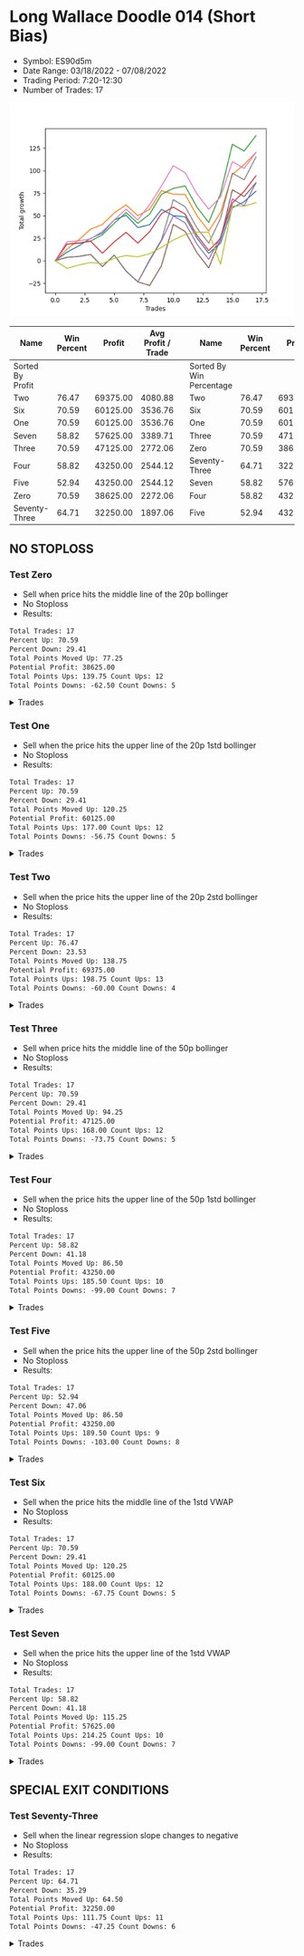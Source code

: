 # Long Wallace Doodle 014 (Short Bias)
- Symbol: ES90d5m
- Date Range: 03/18/2022 - 07/08/2022
- Trading Period: 7:20-12:30
- Number of Trades: 17

![Plot](LongWallaceDoodle014ES90d5m(ShortBias).png)

| Name | Win Percent | Profit | Avg Profit / Trade |     | Name | Win Percent | Profit | Avg Profit / Trade |
| ---- | ----------- | ------ | ------------------ | --- | ---- | ----------- | ------ | ------------------ |
| Sorted By <br> Profit | | | | | Sorted By <br> Win Percentage ||||
| Two | 76.47 | 69375.00 | 4080.88 |     | Two | 76.47 | 69375.00 | 4080.88 |
| Six | 70.59 | 60125.00 | 3536.76 |     | Six | 70.59 | 60125.00 | 3536.76 |
| One | 70.59 | 60125.00 | 3536.76 |     | One | 70.59 | 60125.00 | 3536.76 |
| Seven | 58.82 | 57625.00 | 3389.71 |     | Three | 70.59 | 47125.00 | 2772.06 |
| Three | 70.59 | 47125.00 | 2772.06 |     | Zero | 70.59 | 38625.00 | 2272.06 |
| Four | 58.82 | 43250.00 | 2544.12 |     | Seventy-Three | 64.71 | 32250.00 | 1897.06 |
| Five | 52.94 | 43250.00 | 2544.12 |     | Seven | 58.82 | 57625.00 | 3389.71 |
| Zero | 70.59 | 38625.00 | 2272.06 |     | Four | 58.82 | 43250.00 | 2544.12 |
| Seventy-Three | 64.71 | 32250.00 | 1897.06 |     | Five | 52.94 | 43250.00 | 2544.12 |

## NO STOPLOSS

### Test Zero
* Sell when price hits the middle line of the 20p bollinger
* No Stoploss
* Results:
```
Total Trades: 17
Percent Up: 70.59
Percent Down: 29.41
Total Points Moved Up: 77.25
Potential Profit: 38625.00
Total Points Ups: 139.75 Count Ups: 12
Total Points Downs: -62.50 Count Downs: 5
```

<details><summary>Trades</summary>

<code>In: 2022-03-21 10:05:00		Out: 2022-03-21 11:00:15		Total Position Time: 55:15		Total Move Up: 9.50		Total to Date: 9.50</code> <br />
<code>In: 2022-03-23 10:30:00		Out: 2022-03-23 11:28:15		Total Position Time: 58:15		Total Move Up: 7.00		Total to Date: 16.50</code> <br />
<code>In: 2022-03-23 10:45:00		Out: 2022-03-23 11:28:15		Total Position Time: 43:15		Total Move Up: 8.25		Total to Date: 24.75</code> <br />
<code>In: 2022-03-30 08:15:00		Out: 2022-03-30 09:00:30		Total Position Time: 45:30		Total Move Up: 6.00		Total to Date: 30.75</code> <br />
<code>In: 2022-03-30 12:25:00		Out: 2022-03-30 12:47:25		Total Position Time: 22:25		Total Move Up: 14.50		Total to Date: 45.25</code> <br />
<code>In: 2022-03-31 11:20:00		Out: 2022-03-31 11:59:20		Total Position Time: 39:20		Total Move Up: 5.25		Total to Date: 50.50</code> <br />
<code>In: 2022-04-12 11:00:00		Out: 2022-04-12 12:47:25		Total Position Time: 107:25		Total Move Up: -13.75		Total to Date: 36.75</code> <br />
<code>In: 2022-04-18 08:50:00		Out: 2022-04-18 09:55:05		Total Position Time: 65:05		Total Move Up: 3.25		Total to Date: 40.00</code> <br />
<code>In: 2022-04-20 11:55:00		Out: 2022-04-20 12:25:05		Total Position Time: 30:05		Total Move Up: 17.00		Total to Date: 57.00</code> <br />
<code>In: 2022-05-02 10:05:00		Out: 2022-05-02 11:53:40		Total Position Time: 108:40		Total Move Up: -7.00		Total to Date: 50.00</code> <br />
<code>In: 2022-06-08 09:45:00		Out: 2022-06-08 11:45:20		Total Position Time: 120:20		Total Move Up: -1.25		Total to Date: 48.75</code> <br />
<code>In: 2022-06-09 12:15:00		Out: 2022-06-09 12:50:00		Total Position Time: 35:00		Total Move Up: -23.50		Total to Date: 25.25</code> <br />
<code>In: 2022-06-13 12:15:00		Out: 2022-06-13 12:50:00		Total Position Time: 35:00		Total Move Up: -17.00		Total to Date: 8.25</code> <br />
<code>In: 2022-06-15 11:15:00		Out: 2022-06-15 11:20:30		Total Position Time: 05:30		Total Move Up: 11.25		Total to Date: 19.50</code> <br />
<code>In: 2022-06-15 11:35:00		Out: 2022-06-15 11:40:10		Total Position Time: 05:10		Total Move Up: 39.25		Total to Date: 58.75</code> <br />
<code>In: 2022-06-16 11:10:00		Out: 2022-06-16 12:09:35		Total Position Time: 59:35		Total Move Up: 6.75		Total to Date: 65.50</code> <br />
<code>In: 2022-06-29 09:30:00		Out: 2022-06-29 10:01:50		Total Position Time: 31:50		Total Move Up: 11.75		Total to Date: 77.25</code> <br />


</details>

### Test One
* Sell when the price hits the upper line of the 20p 1std bollinger
* No Stoploss
* Results:
```
Total Trades: 17
Percent Up: 70.59
Percent Down: 29.41
Total Points Moved Up: 120.25
Potential Profit: 60125.00
Total Points Ups: 177.00 Count Ups: 12
Total Points Downs: -56.75 Count Downs: 5
```

<details><summary>Trades</summary>

<code>In: 2022-03-21 10:05:00		Out: 2022-03-21 11:21:40		Total Position Time: 76:40		Total Move Up: 12.75		Total to Date: 12.75</code> <br />
<code>In: 2022-03-23 10:30:00		Out: 2022-03-23 11:48:45		Total Position Time: 78:45		Total Move Up: 10.50		Total to Date: 23.25</code> <br />
<code>In: 2022-03-23 10:45:00		Out: 2022-03-23 11:48:45		Total Position Time: 63:45		Total Move Up: 11.75		Total to Date: 35.00</code> <br />
<code>In: 2022-03-30 08:15:00		Out: 2022-03-30 09:37:30		Total Position Time: 82:30		Total Move Up: 5.25		Total to Date: 40.25</code> <br />
<code>In: 2022-03-30 12:25:00		Out: 2022-03-30 12:50:00		Total Position Time: 25:00		Total Move Up: 12.75		Total to Date: 53.00</code> <br />
<code>In: 2022-03-31 11:20:00		Out: 2022-03-31 12:00:20		Total Position Time: 40:20		Total Move Up: 9.00		Total to Date: 62.00</code> <br />
<code>In: 2022-04-12 11:00:00		Out: 2022-04-12 12:50:00		Total Position Time: 110:00		Total Move Up: -12.00		Total to Date: 50.00</code> <br />
<code>In: 2022-04-18 08:50:00		Out: 2022-04-18 10:08:10		Total Position Time: 78:10		Total Move Up: 7.00		Total to Date: 57.00</code> <br />
<code>In: 2022-04-20 11:55:00		Out: 2022-04-20 12:45:15		Total Position Time: 50:15		Total Move Up: 20.75		Total to Date: 77.75</code> <br />
<code>In: 2022-05-02 10:05:00		Out: 2022-05-02 12:05:15		Total Position Time: 120:15		Total Move Up: -4.00		Total to Date: 73.75</code> <br />
<code>In: 2022-06-08 09:45:00		Out: 2022-06-08 12:21:10		Total Position Time: 156:10		Total Move Up: -0.25		Total to Date: 73.50</code> <br />
<code>In: 2022-06-09 12:15:00		Out: 2022-06-09 12:50:00		Total Position Time: 35:00		Total Move Up: -23.50		Total to Date: 50.00</code> <br />
<code>In: 2022-06-13 12:15:00		Out: 2022-06-13 12:50:00		Total Position Time: 35:00		Total Move Up: -17.00		Total to Date: 33.00</code> <br />
<code>In: 2022-06-15 11:15:00		Out: 2022-06-15 11:38:55		Total Position Time: 23:55		Total Move Up: 20.50		Total to Date: 53.50</code> <br />
<code>In: 2022-06-15 11:35:00		Out: 2022-06-15 11:40:30		Total Position Time: 05:30		Total Move Up: 42.25		Total to Date: 95.75</code> <br />
<code>In: 2022-06-16 11:10:00		Out: 2022-06-16 12:20:15		Total Position Time: 70:15		Total Move Up: 11.00		Total to Date: 106.75</code> <br />
<code>In: 2022-06-29 09:30:00		Out: 2022-06-29 10:39:35		Total Position Time: 69:35		Total Move Up: 13.50		Total to Date: 120.25</code> <br />


</details>

### Test Two
* Sell when the price hits the upper line of the 20p 2std bollinger
* No Stoploss
* Results:
```
Total Trades: 17
Percent Up: 76.47
Percent Down: 23.53
Total Points Moved Up: 138.75
Potential Profit: 69375.00
Total Points Ups: 198.75 Count Ups: 13
Total Points Downs: -60.00 Count Downs: 4
```

<details><summary>Trades</summary>

<code>In: 2022-03-21 10:05:00		Out: 2022-03-21 11:29:05		Total Position Time: 84:05		Total Move Up: 18.50		Total to Date: 18.50</code> <br />
<code>In: 2022-03-23 10:30:00		Out: 2022-03-23 12:50:00		Total Position Time: 140:00		Total Move Up: 1.00		Total to Date: 19.50</code> <br />
<code>In: 2022-03-23 10:45:00		Out: 2022-03-23 12:50:00		Total Position Time: 125:00		Total Move Up: 2.25		Total to Date: 21.75</code> <br />
<code>In: 2022-03-30 08:15:00		Out: 2022-03-30 09:40:10		Total Position Time: 85:10		Total Move Up: 7.00		Total to Date: 28.75</code> <br />
<code>In: 2022-03-30 12:25:00		Out: 2022-03-30 12:50:00		Total Position Time: 25:00		Total Move Up: 12.75		Total to Date: 41.50</code> <br />
<code>In: 2022-03-31 11:20:00		Out: 2022-03-31 12:02:30		Total Position Time: 42:30		Total Move Up: 12.00		Total to Date: 53.50</code> <br />
<code>In: 2022-04-12 11:00:00		Out: 2022-04-12 12:50:00		Total Position Time: 110:00		Total Move Up: -12.00		Total to Date: 41.50</code> <br />
<code>In: 2022-04-18 08:50:00		Out: 2022-04-18 10:10:25		Total Position Time: 80:25		Total Move Up: 10.25		Total to Date: 51.75</code> <br />
<code>In: 2022-04-20 11:55:00		Out: 2022-04-20 12:50:00		Total Position Time: 55:00		Total Move Up: 22.00		Total to Date: 73.75</code> <br />
<code>In: 2022-05-02 10:05:00		Out: 2022-05-02 12:09:40		Total Position Time: 124:40		Total Move Up: 6.50		Total to Date: 80.25</code> <br />
<code>In: 2022-06-08 09:45:00		Out: 2022-06-08 12:22:55		Total Position Time: 157:55		Total Move Up: 2.75		Total to Date: 83.00</code> <br />
<code>In: 2022-06-09 12:15:00		Out: 2022-06-09 12:50:00		Total Position Time: 35:00		Total Move Up: -23.50		Total to Date: 59.50</code> <br />
<code>In: 2022-06-13 12:15:00		Out: 2022-06-13 12:50:00		Total Position Time: 35:00		Total Move Up: -17.00		Total to Date: 42.50</code> <br />
<code>In: 2022-06-15 11:15:00		Out: 2022-06-15 11:41:00		Total Position Time: 26:00		Total Move Up: 32.00		Total to Date: 74.50</code> <br />
<code>In: 2022-06-15 11:35:00		Out: 2022-06-15 11:41:00		Total Position Time: 06:00		Total Move Up: 54.75		Total to Date: 129.25</code> <br />
<code>In: 2022-06-16 11:10:00		Out: 2022-06-16 12:50:00		Total Position Time: 100:00		Total Move Up: -7.50		Total to Date: 121.75</code> <br />
<code>In: 2022-06-29 09:30:00		Out: 2022-06-29 10:43:40		Total Position Time: 73:40		Total Move Up: 17.00		Total to Date: 138.75</code> <br />


</details>

### Test Three
* Sell when price hits the middle line of the 50p bollinger
* No Stoploss
* Results:
```
Total Trades: 17
Percent Up: 70.59
Percent Down: 29.41
Total Points Moved Up: 94.25
Potential Profit: 47125.00
Total Points Ups: 168.00 Count Ups: 12
Total Points Downs: -73.75 Count Downs: 5
```

<details><summary>Trades</summary>

<code>In: 2022-03-21 10:05:00		Out: 2022-03-21 11:30:15		Total Position Time: 85:15		Total Move Up: 18.50		Total to Date: 18.50</code> <br />
<code>In: 2022-03-23 10:30:00		Out: 2022-03-23 12:50:00		Total Position Time: 140:00		Total Move Up: 1.00		Total to Date: 19.50</code> <br />
<code>In: 2022-03-23 10:45:00		Out: 2022-03-23 12:50:00		Total Position Time: 125:00		Total Move Up: 2.25		Total to Date: 21.75</code> <br />
<code>In: 2022-03-30 08:15:00		Out: 2022-03-30 12:50:00		Total Position Time: 275:00		Total Move Up: -13.50		Total to Date: 8.25</code> <br />
<code>In: 2022-03-30 12:25:00		Out: 2022-03-30 12:50:00		Total Position Time: 25:00		Total Move Up: 12.75		Total to Date: 21.00</code> <br />
<code>In: 2022-03-31 11:20:00		Out: 2022-03-31 12:01:05		Total Position Time: 41:05		Total Move Up: 10.50		Total to Date: 31.50</code> <br />
<code>In: 2022-04-12 11:00:00		Out: 2022-04-12 12:50:00		Total Position Time: 110:00		Total Move Up: -12.00		Total to Date: 19.50</code> <br />
<code>In: 2022-04-18 08:50:00		Out: 2022-04-18 10:31:35		Total Position Time: 101:35		Total Move Up: 12.75		Total to Date: 32.25</code> <br />
<code>In: 2022-04-20 11:55:00		Out: 2022-04-20 12:25:50		Total Position Time: 30:50		Total Move Up: 20.00		Total to Date: 52.25</code> <br />
<code>In: 2022-05-02 10:05:00		Out: 2022-05-02 12:10:10		Total Position Time: 125:10		Total Move Up: 7.25		Total to Date: 59.50</code> <br />
<code>In: 2022-06-08 09:45:00		Out: 2022-06-08 12:50:00		Total Position Time: 185:00		Total Move Up: -7.75		Total to Date: 51.75</code> <br />
<code>In: 2022-06-09 12:15:00		Out: 2022-06-09 12:50:00		Total Position Time: 35:00		Total Move Up: -23.50		Total to Date: 28.25</code> <br />
<code>In: 2022-06-13 12:15:00		Out: 2022-06-13 12:50:00		Total Position Time: 35:00		Total Move Up: -17.00		Total to Date: 11.25</code> <br />
<code>In: 2022-06-15 11:15:00		Out: 2022-06-15 11:38:45		Total Position Time: 23:45		Total Move Up: 13.50		Total to Date: 24.75</code> <br />
<code>In: 2022-06-15 11:35:00		Out: 2022-06-15 11:40:10		Total Position Time: 05:10		Total Move Up: 39.25		Total to Date: 64.00</code> <br />
<code>In: 2022-06-16 11:10:00		Out: 2022-06-16 12:10:20		Total Position Time: 60:20		Total Move Up: 13.00		Total to Date: 77.00</code> <br />
<code>In: 2022-06-29 09:30:00		Out: 2022-06-29 10:10:45		Total Position Time: 40:45		Total Move Up: 17.25		Total to Date: 94.25</code> <br />


</details>

### Test Four
* Sell when the price hits the upper line of the 50p 1std bollinger
* No Stoploss
* Results:
```
Total Trades: 17
Percent Up: 58.82
Percent Down: 41.18
Total Points Moved Up: 86.50
Potential Profit: 43250.00
Total Points Ups: 185.50 Count Ups: 10
Total Points Downs: -99.00 Count Downs: 7
```

<details><summary>Trades</summary>

<code>In: 2022-03-21 10:05:00		Out: 2022-03-21 12:50:00		Total Position Time: 165:00		Total Move Up: 3.75		Total to Date: 3.75</code> <br />
<code>In: 2022-03-23 10:30:00		Out: 2022-03-23 12:50:00		Total Position Time: 140:00		Total Move Up: 1.00		Total to Date: 4.75</code> <br />
<code>In: 2022-03-23 10:45:00		Out: 2022-03-23 12:50:00		Total Position Time: 125:00		Total Move Up: 2.25		Total to Date: 7.00</code> <br />
<code>In: 2022-03-30 08:15:00		Out: 2022-03-30 12:50:00		Total Position Time: 275:00		Total Move Up: -13.50		Total to Date: -6.50</code> <br />
<code>In: 2022-03-30 12:25:00		Out: 2022-03-30 12:50:00		Total Position Time: 25:00		Total Move Up: 12.75		Total to Date: 6.25</code> <br />
<code>In: 2022-03-31 11:20:00		Out: 2022-03-31 12:50:00		Total Position Time: 90:00		Total Move Up: -17.75		Total to Date: -11.50</code> <br />
<code>In: 2022-04-12 11:00:00		Out: 2022-04-12 12:50:00		Total Position Time: 110:00		Total Move Up: -12.00		Total to Date: -23.50</code> <br />
<code>In: 2022-04-18 08:50:00		Out: 2022-04-18 10:35:40		Total Position Time: 105:40		Total Move Up: 23.75		Total to Date: 0.25</code> <br />
<code>In: 2022-04-20 11:55:00		Out: 2022-04-20 12:50:00		Total Position Time: 55:00		Total Move Up: 22.00		Total to Date: 22.25</code> <br />
<code>In: 2022-05-02 10:05:00		Out: 2022-05-02 12:20:25		Total Position Time: 135:25		Total Move Up: 27.50		Total to Date: 49.75</code> <br />
<code>In: 2022-06-08 09:45:00		Out: 2022-06-08 12:50:00		Total Position Time: 185:00		Total Move Up: -7.75		Total to Date: 42.00</code> <br />
<code>In: 2022-06-09 12:15:00		Out: 2022-06-09 12:50:00		Total Position Time: 35:00		Total Move Up: -23.50		Total to Date: 18.50</code> <br />
<code>In: 2022-06-13 12:15:00		Out: 2022-06-13 12:50:00		Total Position Time: 35:00		Total Move Up: -17.00		Total to Date: 1.50</code> <br />
<code>In: 2022-06-15 11:15:00		Out: 2022-06-15 11:39:00		Total Position Time: 24:00		Total Move Up: 24.75		Total to Date: 26.25</code> <br />
<code>In: 2022-06-15 11:35:00		Out: 2022-06-15 11:40:30		Total Position Time: 05:30		Total Move Up: 42.25		Total to Date: 68.50</code> <br />
<code>In: 2022-06-16 11:10:00		Out: 2022-06-16 12:50:00		Total Position Time: 100:00		Total Move Up: -7.50		Total to Date: 61.00</code> <br />
<code>In: 2022-06-29 09:30:00		Out: 2022-06-29 11:01:35		Total Position Time: 91:35		Total Move Up: 25.50		Total to Date: 86.50</code> <br />


</details>

### Test Five
* Sell when the price hits the upper line of the 50p 2std bollinger
* No Stoploss
* Results:
```
Total Trades: 17
Percent Up: 52.94
Percent Down: 47.06
Total Points Moved Up: 86.50
Potential Profit: 43250.00
Total Points Ups: 189.50 Count Ups: 9
Total Points Downs: -103.00 Count Downs: 8
```

<details><summary>Trades</summary>

<code>In: 2022-03-21 10:05:00		Out: 2022-03-21 12:50:00		Total Position Time: 165:00		Total Move Up: 3.75		Total to Date: 3.75</code> <br />
<code>In: 2022-03-23 10:30:00		Out: 2022-03-23 12:50:00		Total Position Time: 140:00		Total Move Up: 1.00		Total to Date: 4.75</code> <br />
<code>In: 2022-03-23 10:45:00		Out: 2022-03-23 12:50:00		Total Position Time: 125:00		Total Move Up: 2.25		Total to Date: 7.00</code> <br />
<code>In: 2022-03-30 08:15:00		Out: 2022-03-30 12:50:00		Total Position Time: 275:00		Total Move Up: -13.50		Total to Date: -6.50</code> <br />
<code>In: 2022-03-30 12:25:00		Out: 2022-03-30 12:50:00		Total Position Time: 25:00		Total Move Up: 12.75		Total to Date: 6.25</code> <br />
<code>In: 2022-03-31 11:20:00		Out: 2022-03-31 12:50:00		Total Position Time: 90:00		Total Move Up: -17.75		Total to Date: -11.50</code> <br />
<code>In: 2022-04-12 11:00:00		Out: 2022-04-12 12:50:00		Total Position Time: 110:00		Total Move Up: -12.00		Total to Date: -23.50</code> <br />
<code>In: 2022-04-18 08:50:00		Out: 2022-04-18 12:50:00		Total Position Time: 240:00		Total Move Up: -4.00		Total to Date: -27.50</code> <br />
<code>In: 2022-04-20 11:55:00		Out: 2022-04-20 12:50:00		Total Position Time: 55:00		Total Move Up: 22.00		Total to Date: -5.50</code> <br />
<code>In: 2022-05-02 10:05:00		Out: 2022-05-02 12:30:30		Total Position Time: 145:30		Total Move Up: 45.75		Total to Date: 40.25</code> <br />
<code>In: 2022-06-08 09:45:00		Out: 2022-06-08 12:50:00		Total Position Time: 185:00		Total Move Up: -7.75		Total to Date: 32.50</code> <br />
<code>In: 2022-06-09 12:15:00		Out: 2022-06-09 12:50:00		Total Position Time: 35:00		Total Move Up: -23.50		Total to Date: 9.00</code> <br />
<code>In: 2022-06-13 12:15:00		Out: 2022-06-13 12:50:00		Total Position Time: 35:00		Total Move Up: -17.00		Total to Date: -8.00</code> <br />
<code>In: 2022-06-15 11:15:00		Out: 2022-06-15 11:41:00		Total Position Time: 26:00		Total Move Up: 32.00		Total to Date: 24.00</code> <br />
<code>In: 2022-06-15 11:35:00		Out: 2022-06-15 11:41:00		Total Position Time: 06:00		Total Move Up: 54.75		Total to Date: 78.75</code> <br />
<code>In: 2022-06-16 11:10:00		Out: 2022-06-16 12:50:00		Total Position Time: 100:00		Total Move Up: -7.50		Total to Date: 71.25</code> <br />
<code>In: 2022-06-29 09:30:00		Out: 2022-06-29 12:50:00		Total Position Time: 200:00		Total Move Up: 15.25		Total to Date: 86.50</code> <br />


</details>

### Test Six
* Sell when the price hits the middle line of the 1std VWAP
* No Stoploss
* Results:
```
Total Trades: 17
Percent Up: 70.59
Percent Down: 29.41
Total Points Moved Up: 120.25
Potential Profit: 60125.00
Total Points Ups: 188.00 Count Ups: 12
Total Points Downs: -67.75 Count Downs: 5
```

<details><summary>Trades</summary>

<code>In: 2022-03-21 10:05:00		Out: 2022-03-21 11:46:15		Total Position Time: 101:15		Total Move Up: 21.00		Total to Date: 21.00</code> <br />
<code>In: 2022-03-23 10:30:00		Out: 2022-03-23 12:50:00		Total Position Time: 140:00		Total Move Up: 1.00		Total to Date: 22.00</code> <br />
<code>In: 2022-03-23 10:45:00		Out: 2022-03-23 12:50:00		Total Position Time: 125:00		Total Move Up: 2.25		Total to Date: 24.25</code> <br />
<code>In: 2022-03-30 08:15:00		Out: 2022-03-30 09:44:10		Total Position Time: 89:10		Total Move Up: 8.25		Total to Date: 32.50</code> <br />
<code>In: 2022-03-30 12:25:00		Out: 2022-03-30 12:50:00		Total Position Time: 25:00		Total Move Up: 12.75		Total to Date: 45.25</code> <br />
<code>In: 2022-03-31 11:20:00		Out: 2022-03-31 12:02:30		Total Position Time: 42:30		Total Move Up: 12.00		Total to Date: 57.25</code> <br />
<code>In: 2022-04-12 11:00:00		Out: 2022-04-12 12:50:00		Total Position Time: 110:00		Total Move Up: -12.00		Total to Date: 45.25</code> <br />
<code>In: 2022-04-18 08:50:00		Out: 2022-04-18 10:32:10		Total Position Time: 102:10		Total Move Up: 17.00		Total to Date: 62.25</code> <br />
<code>In: 2022-04-20 11:55:00		Out: 2022-04-20 12:26:10		Total Position Time: 31:10		Total Move Up: 20.75		Total to Date: 83.00</code> <br />
<code>In: 2022-05-02 10:05:00		Out: 2022-05-02 12:16:15		Total Position Time: 131:15		Total Move Up: 22.50		Total to Date: 105.50</code> <br />
<code>In: 2022-06-08 09:45:00		Out: 2022-06-08 12:50:00		Total Position Time: 185:00		Total Move Up: -7.75		Total to Date: 97.75</code> <br />
<code>In: 2022-06-09 12:15:00		Out: 2022-06-09 12:50:00		Total Position Time: 35:00		Total Move Up: -23.50		Total to Date: 74.25</code> <br />
<code>In: 2022-06-13 12:15:00		Out: 2022-06-13 12:50:00		Total Position Time: 35:00		Total Move Up: -17.00		Total to Date: 57.25</code> <br />
<code>In: 2022-06-15 11:15:00		Out: 2022-06-15 11:38:45		Total Position Time: 23:45		Total Move Up: 13.50		Total to Date: 70.75</code> <br />
<code>In: 2022-06-15 11:35:00		Out: 2022-06-15 11:40:10		Total Position Time: 05:10		Total Move Up: 39.25		Total to Date: 110.00</code> <br />
<code>In: 2022-06-16 11:10:00		Out: 2022-06-16 12:50:00		Total Position Time: 100:00		Total Move Up: -7.50		Total to Date: 102.50</code> <br />
<code>In: 2022-06-29 09:30:00		Out: 2022-06-29 10:10:55		Total Position Time: 40:55		Total Move Up: 17.75		Total to Date: 120.25</code> <br />


</details>

### Test Seven
* Sell when the price hits the upper line of the 1std VWAP
* No Stoploss
* Results:
```
Total Trades: 17
Percent Up: 58.82
Percent Down: 41.18
Total Points Moved Up: 115.25
Potential Profit: 57625.00
Total Points Ups: 214.25 Count Ups: 10
Total Points Downs: -99.00 Count Downs: 7
```

<details><summary>Trades</summary>

<code>In: 2022-03-21 10:05:00		Out: 2022-03-21 12:50:00		Total Position Time: 165:00		Total Move Up: 3.75		Total to Date: 3.75</code> <br />
<code>In: 2022-03-23 10:30:00		Out: 2022-03-23 12:50:00		Total Position Time: 140:00		Total Move Up: 1.00		Total to Date: 4.75</code> <br />
<code>In: 2022-03-23 10:45:00		Out: 2022-03-23 12:50:00		Total Position Time: 125:00		Total Move Up: 2.25		Total to Date: 7.00</code> <br />
<code>In: 2022-03-30 08:15:00		Out: 2022-03-30 12:50:00		Total Position Time: 275:00		Total Move Up: -13.50		Total to Date: -6.50</code> <br />
<code>In: 2022-03-30 12:25:00		Out: 2022-03-30 12:50:00		Total Position Time: 25:00		Total Move Up: 12.75		Total to Date: 6.25</code> <br />
<code>In: 2022-03-31 11:20:00		Out: 2022-03-31 12:50:00		Total Position Time: 90:00		Total Move Up: -17.75		Total to Date: -11.50</code> <br />
<code>In: 2022-04-12 11:00:00		Out: 2022-04-12 12:50:00		Total Position Time: 110:00		Total Move Up: -12.00		Total to Date: -23.50</code> <br />
<code>In: 2022-04-18 08:50:00		Out: 2022-04-18 10:35:45		Total Position Time: 105:45		Total Move Up: 24.75		Total to Date: 1.25</code> <br />
<code>In: 2022-04-20 11:55:00		Out: 2022-04-20 12:50:00		Total Position Time: 55:00		Total Move Up: 22.00		Total to Date: 23.25</code> <br />
<code>In: 2022-05-02 10:05:00		Out: 2022-05-02 12:30:25		Total Position Time: 145:25		Total Move Up: 44.50		Total to Date: 67.75</code> <br />
<code>In: 2022-06-08 09:45:00		Out: 2022-06-08 12:50:00		Total Position Time: 185:00		Total Move Up: -7.75		Total to Date: 60.00</code> <br />
<code>In: 2022-06-09 12:15:00		Out: 2022-06-09 12:50:00		Total Position Time: 35:00		Total Move Up: -23.50		Total to Date: 36.50</code> <br />
<code>In: 2022-06-13 12:15:00		Out: 2022-06-13 12:50:00		Total Position Time: 35:00		Total Move Up: -17.00		Total to Date: 19.50</code> <br />
<code>In: 2022-06-15 11:15:00		Out: 2022-06-15 11:40:55		Total Position Time: 25:55		Total Move Up: 27.50		Total to Date: 47.00</code> <br />
<code>In: 2022-06-15 11:35:00		Out: 2022-06-15 11:40:55		Total Position Time: 05:55		Total Move Up: 50.25		Total to Date: 97.25</code> <br />
<code>In: 2022-06-16 11:10:00		Out: 2022-06-16 12:50:00		Total Position Time: 100:00		Total Move Up: -7.50		Total to Date: 89.75</code> <br />
<code>In: 2022-06-29 09:30:00		Out: 2022-06-29 11:01:35		Total Position Time: 91:35		Total Move Up: 25.50		Total to Date: 115.25</code> <br />


</details>

## SPECIAL EXIT CONDITIONS 

### Test Seventy-Three
* Sell when the linear regression slope changes to negative
* No Stoploss
* Results:
```
Total Trades: 17
Percent Up: 64.71
Percent Down: 35.29
Total Points Moved Up: 64.50
Potential Profit: 32250.00
Total Points Ups: 111.75 Count Ups: 11
Total Points Downs: -47.25 Count Downs: 6
```

<details><summary>Trades</summary>

<code>In: 2022-03-21 10:05:00		Out: 2022-03-21 10:20:05		Total Position Time: 15:05		Total Move Up: -8.50		Total to Date: -8.50</code> <br />
<code>In: 2022-03-23 10:30:00		Out: 2022-03-23 10:39:05		Total Position Time: 09:05		Total Move Up: 3.75		Total to Date: -4.75</code> <br />
<code>In: 2022-03-23 10:45:00		Out: 2022-03-23 10:51:05		Total Position Time: 06:05		Total Move Up: 2.75		Total to Date: -2.00</code> <br />
<code>In: 2022-03-30 08:15:00		Out: 2022-03-30 08:29:05		Total Position Time: 14:05		Total Move Up: -1.25		Total to Date: -3.25</code> <br />
<code>In: 2022-03-30 12:25:00		Out: 2022-03-30 12:30:00		Total Position Time: 05:00		Total Move Up: 6.00		Total to Date: 2.75</code> <br />
<code>In: 2022-03-31 11:20:00		Out: 2022-03-31 11:33:05		Total Position Time: 13:05		Total Move Up: 3.00		Total to Date: 5.75</code> <br />
<code>In: 2022-04-12 11:00:00		Out: 2022-04-12 11:14:05		Total Position Time: 14:05		Total Move Up: -1.50		Total to Date: 4.25</code> <br />
<code>In: 2022-04-18 08:50:00		Out: 2022-04-18 08:54:05		Total Position Time: 04:05		Total Move Up: 3.50		Total to Date: 7.75</code> <br />
<code>In: 2022-04-20 11:55:00		Out: 2022-04-20 12:06:00		Total Position Time: 11:00		Total Move Up: 7.00		Total to Date: 14.75</code> <br />
<code>In: 2022-05-02 10:05:00		Out: 2022-05-02 10:19:05		Total Position Time: 14:05		Total Move Up: 8.25		Total to Date: 23.00</code> <br />
<code>In: 2022-06-08 09:45:00		Out: 2022-06-08 09:56:05		Total Position Time: 11:05		Total Move Up: 6.00		Total to Date: 29.00</code> <br />
<code>In: 2022-06-09 12:15:00		Out: 2022-06-09 12:22:00		Total Position Time: 07:00		Total Move Up: 2.75		Total to Date: 31.75</code> <br />
<code>In: 2022-06-13 12:15:00		Out: 2022-06-13 12:22:00		Total Position Time: 07:00		Total Move Up: -0.25		Total to Date: 31.50</code> <br />
<code>In: 2022-06-15 11:15:00		Out: 2022-06-15 11:33:05		Total Position Time: 18:05		Total Move Up: -35.50		Total to Date: -4.00</code> <br />
<code>In: 2022-06-15 11:35:00		Out: 2022-06-15 11:49:05		Total Position Time: 14:05		Total Move Up: 64.75		Total to Date: 60.75</code> <br />
<code>In: 2022-06-16 11:10:00		Out: 2022-06-16 11:19:05		Total Position Time: 09:05		Total Move Up: -0.25		Total to Date: 60.50</code> <br />
<code>In: 2022-06-29 09:30:00		Out: 2022-06-29 09:36:05		Total Position Time: 06:05		Total Move Up: 4.00		Total to Date: 64.50</code> <br />


</details>